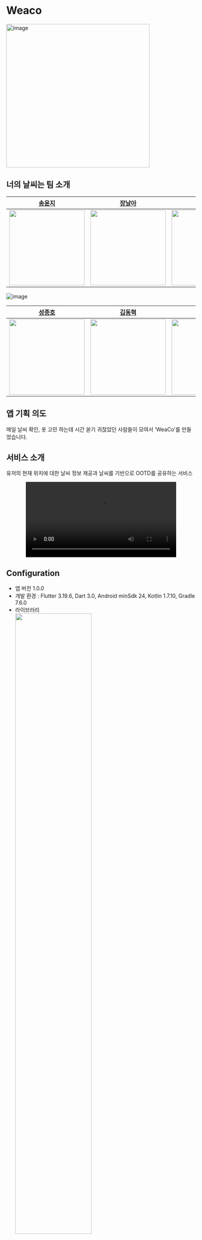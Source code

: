 # Weaco
<img width="381" alt="image" src="https://github.com/Team-Weather/ci_test/assets/90754590/d632cb06-79dc-4f6e-9b5b-3114161424bd">

## 너의 날씨는 팀 소개

|[송윤지](https://github.com/somarok)|[장날아](https://github.com/NalaJang)|[전종현](https://github.com/hoogom88)|
|:----:|:----:|:----:|
|<img src = "https://github.com/Team-Weather/ci_test/assets/32134533/8d3a4028-b02e-42fe-bfd4-080d6b0a774c" height="200" width="200">|<img src = "https://github.com/Team-Weather/ci_test/assets/32134533/9b8743f5-ddbf-4ae9-bea2-33a64295e955" height="200" width="200">|<img src = "https://github.com/Team-Weather/ci_test/assets/32134533/e7a2e682-c670-4077-aee3-4a12ab995ecb" height="200" width="200">|
![image]()

|[성종호](https://github.com/SeongJongHo)|[김동혁](https://github.com/KimDonghyeok)|[김민규](https://github.com/gyubit)|
|:----:|:----:|:----:|
|<img src = "https://github.com/Team-Weather/ci_test/assets/32134533/18e0cc0f-fc3c-40b8-b163-8540fb16bcdc" height="200" width="200">|<img src = "https://github.com/Team-Weather/ci_test/assets/32134533/42c7b8c5-c8bb-41ea-b74d-30d03076de8a" height="200" width="200">|<img src = "https://github.com/Team-Weather/ci_test/assets/32134533/238e554a-7b88-4424-a124-d74318e65643" height="200" width="200">|

## 앱 기획 의도

매일 날씨 확인, 옷 고민 하는데 시간 쏟기 귀찮았던 사람들이 모여서 ‘WeaCo’를 만들었습니다.

## 서비스 소개
유저의 현재 위치에 대한 날씨 정보 제공과 날씨를 기반으로 OOTD를 공유하는 서비스


<div align="center">
  <video autoplay loop src="https://github.com/Team-Weather/ci_test/assets/26239098/9fa97cf6-5e85-4fdc-8166-12ff2a3f5b63" width="400" />
</div>


## Configuration

- 앱 버전 1.0.0
- 개발 환경 : Flutter 3.19.6, Dart 3.0, Android minSdk 24, Kotlin 1.7.10, Gradle 7.6.0
- 라이브러리  
  <img width="65%" src="https://github.com/Team-Weather/ci_test/assets/26239098/f274be3e-eafe-4190-b129-dd5e3857dc44">

## 앱 전체 구조 / 아키텍처 이미지 

![image](https://github.com/Team-Weather/ci_test/assets/90754590/cfa21382-ffa8-4015-b18e-3120aa640002)

<br></br>

## 전체 플로우 차트

![image](https://github.com/Team-Weather/ci_test/assets/73895803/e532d7cd-999f-4451-9f18-83f9e7248f77)
